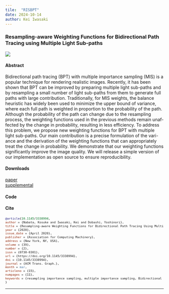 ```yaml
---
tile:  "RISBPT"
date: 2024-10-14 
author: Kei Iwasaki
---
```

<script src="https://kit.fontawesome.com/429fe8bdbc.js" crossorigin="anonymous"></script>

### Resampling-aware Weighting Functions for Bidirectional Path Tracing using Multiple Light Sub-paths

<img src="../img/tog2020.png">

#### Abstract
Bidirectional path tracing (BPT) with multiple importance sampling (MIS)
is a popular technique for rendering realistic images. Recently, it has been
shown that BPT can be improved by preparing multiple light sub-paths and
by resampling a small number of light sub-paths from them to generate full
paths with large contribution. Traditionally, for MIS weights, the balance
heuristic has widely been used to minimize the upper bound of variance,
where each full path is weighted in proportion to the probability of the
path. Although the probability of the path can change due to the resampling
process, the weighting functions used in the previous methods remain unaf-
fected by the change in probability, resulting in less efficiency. To address
this problem, we propose new weighting functions for BPT with multiple
light sub-paths. Our main contribution is a precise formulation of the vari-
ance and the derivation of the weighting functions that can appropriately
treat the change in probability. We demonstrate that our weighting functions
significantly improve the image quality. We will release a simple version of
our implementation as open source to ensure reproducibility.

#### Downloads
<i class="fa-solid fa-file-pdf"></i><a href="../../pdf/tog2020.pdf">paper</a> <br>
<i class="fa-solid fa-file-pdf"></i><a href="../../pdf/tog2020_supplemental.pdf">supplemental</a><br>

#### Code
<a href="https://github.com/kiwasaki/simple_ris_bpt"><i class="fa-brands fa-github-alt"></i></a>

#### Cite
<span style="font-size:80%;">

``` bibtex
@article{10.1145/3338994,
author = {Nabata, Kosuke and Iwasaki, Kei and Dobashi, Yoshinori},
title = {Resampling-aware Weighting Functions for Bidirectional Path Tracing Using Multiple Light Sub-Paths},
year = {2020},
issue_date = {April 2020},
publisher = {Association for Computing Machinery},
address = {New York, NY, USA},
volume = {39},
number = {2},
issn = {0730-0301},
url = {https://doi.org/10.1145/3338994},
doi = {10.1145/3338994},
journal = {ACM Trans. Graph.},
month = mar,
articleno = {15},
numpages = {11},
keywords = {resampling importance sampling, multiple importance sampling, Bidirectional path tracing}
}
```

</span>


---
